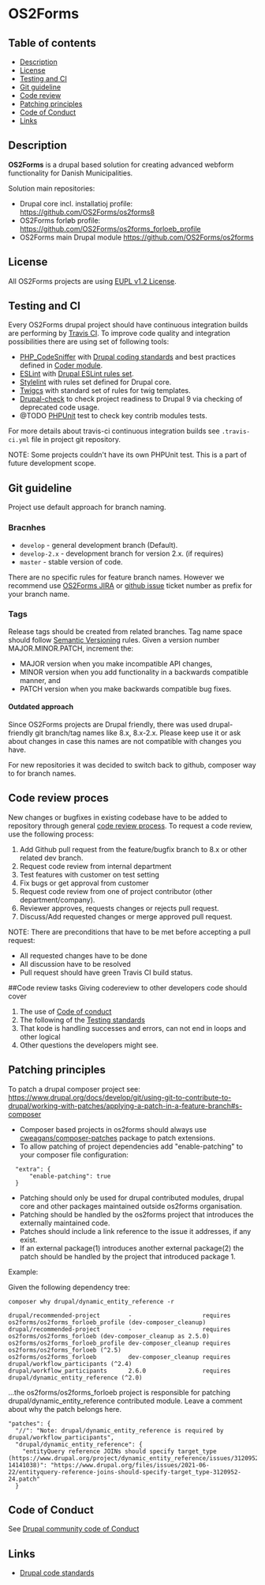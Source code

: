 # OS2Forms

## Table of contents

* [Description](#description)
* [License](#license)
* [Testing and CI](#testing-and-ci)
* [Git guideline](#git-guideline)
* [Code review](#code-review)
* [Patching principles](#patching-principles)
* [Code of Conduct](#coc)
* [Links](#links)

<a name="description"></a>
## Description

__OS2Forms__ is a drupal based solution for creating advanced webform functionality for Danish Municipalities.

Solution main repositories:
* Drupal core incl. installatioj profile: https://github.com/OS2Forms/os2forms8
* OS2Forms forløb profile: https://github.com/OS2Forms/os2forms_forloeb_profile
* OS2Forms main Drupal module https://github.com/OS2Forms/os2forms

<a name="license"></a>
## License
All OS2Forms projects are using [EUPL v1.2 License](https://opensource.org/licenses/EUPL-1.2).

<a name="testing-and-ci"></a>
## Testing and CI
Every OS2Forms drupal project should have continuous integration builds are performing by [Travis CI](https://travis-ci.org).
To improve code quality and integration possibilities there are using set of following tools:
 * [PHP_CodeSniffer]() with [Drupal coding standards](https://www.drupal.org/docs/develop/standards/coding-standards) and best practices defined in [Coder module](https://www.drupal.org/project/coder).
 * [ESLint](https://eslint.org/) with [Drupal ESLint rules set](https://www.drupal.org/node/1955232).
 * [Stylelint](https://stylelint.io/) with rules set defined for Drupal core.
 * [Twigcs](https://github.com/friendsoftwig/twigcs) with standard set of rules
  for twig templates.
 * [Drupal-check](https://github.com/mglaman/drupal-check) to check project
 readiness to Drupal 9 via checking of deprecated code usage.
 * @TODO [PHPUnit](https://phpunit.de/) test to check key contrib modules tests.

For more details about travis-ci continuous integration builds
see `.travis-ci.yml` file in project git repository.

NOTE: Some projects couldn't have its own PHPUnit test. This is a part of future
development scope.

<a name="git-guideline"></a>
## Git guideline
Project use default approach for branch naming.

### Bracnhes
* `develop` - general development branch (Default).
* `develop-2.x` - development branch for version 2.x. (if requires)
* `master` - stable version of code.

There are no specific rules for feature branch names. However we recommend
use [OS2Forms JIRA](https://os2web.atlassian.net/browse/OS2FORMS) or
[github issue](https://github.com/OS2Forms/os2forms/issues) ticket number
as prefix for your branch name.

### Tags
Release tags should be created from related branches. Tag name space should
 follow [Semantic Versioning](https://semver.org/) rules. 
Given a version number MAJOR.MINOR.PATCH, increment the:

* MAJOR version when you make incompatible API changes,
* MINOR version when you add functionality in a backwards compatible manner, and
* PATCH version when you make backwards compatible bug fixes.

#### Outdated approach
Since OS2Forms projects are Drupal friendly, there was used drupal-friendly
git branch/tag names like 8.x, 8.x-2.x. Please keep use it or ask about changes
in case this names are not compatible with changes you have.

For new repositories it was decided to switch back to github,
composer way to for branch names.

<a name="code-review"></a>
## Code review proces
New changes or bugfixes in existing codebase have to be added to repository
through general [code review process](https://github.com/features/code-review/).
To request a code review, use the following process:
1. Add Github pull request from the feature/bugfix branch to 8.x or other related dev branch.
2. Request code review from internal department
3. Test features with customer on test setting
4. Fix bugs or get approval from customer
5. Request code review from one of project contributor (other department/company).
6. Reviewer approves, requests changes or rejects pull request.
7. Discuss/Add requested changes or merge approved pull request.

NOTE: There are preconditions that have to be met before accepting a pull request:
- All requested changes have to be done
- All discussion have to be resolved
- Pull request should have green Travis CI build status.

##Code review tasks
Giving codereview to other developers code should cover
1.	The use of [Code of conduct](docs#coc)
2.  The following of the [Testing standards](docs#testing-and-ci)
3.	That kode is handling successes and errors, can not end in loops and other logical 
4.	Other questions the developers might see. 

<a name="patching-principles"></a>
## Patching principles
To patch a drupal composer project see:
https://www.drupal.org/docs/develop/git/using-git-to-contribute-to-drupal/working-with-patches/applying-a-patch-in-a-feature-branch#s-composer

- Composer based projects in os2forms should always use [cweagans/composer-patches](https://github.com/cweagans/composer-patches) package to patch extensions.
- To allow patching of project dependencies add "enable-patching" to your composer file configuration:
```
  "extra": {
      "enable-patching": true
  }
```
- Patching should only be used for drupal contributed modules, drupal core and other packages maintained outside os2forms organisation.
- Patching should be handled by the os2forms project that introduces the externally maintained code.
- Patches should include a link reference to the issue it addresses, if any exist.
- If an external package(1) introduces another external package(2) the patch should be handled by the project that introduced package 1.

Example:

Given the following dependency tree:
```
composer why drupal/dynamic_entity_reference -r

drupal/recommended-project        -                    requires os2forms/os2forms_forloeb_profile (dev-composer_cleanup)  
drupal/recommended-project        -                    requires os2forms/os2forms_forloeb (dev-composer_cleanup as 2.5.0) 
os2forms/os2forms_forloeb_profile dev-composer_cleanup requires os2forms/os2forms_forloeb (^2.5)                          
os2forms/os2forms_forloeb         dev-composer_cleanup requires drupal/workflow_participants (^2.4)                       
drupal/workflow_participants      2.6.0                requires drupal/dynamic_entity_reference (^2.0) 
```
...the os2forms/os2forms_forloeb project is responsible for patching drupal/dynamic_entity_reference contributed module.
Leave a comment about why the patch belongs here.
```
"patches": {
  "//": "Note: drupal/dynamic_entity_reference is required by drupal/workflow_participants",
  "drupal/dynamic_entity_reference": {
    "entityQuery reference JOINs should specify target_type (https://www.drupal.org/project/dynamic_entity_reference/issues/3120952#comment-14141038)": "https://www.drupal.org/files/issues/2021-06-22/entityquery-reference-joins-should-specify-target_type-3120952-24.patch"
  }
```


<a name="coc"></a>
## Code of Conduct
See [Drupal community code of Conduct](https://www.drupal.org/dcoc)

<a name="links"></a>
## Links
* [Drupal code standards](https://www.drupal.org/docs/develop/standards)
